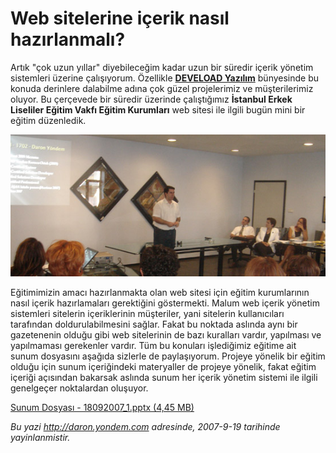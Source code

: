 # Web sitelerine içerik nasıl hazırlanmalı?
Artık "çok uzun yıllar" diyebileceğim kadar uzun bir süredir içerik
yönetim sistemleri üzerine çalışıyorum. Özellikle [**DEVELOAD
Yazılım**](http://www.deveload.com) bünyesinde bu konuda derinlere
dalabilme adına çok güzel projelerimiz ve müşterilerimiz oluyor. Bu
çerçevede bir süredir üzerinde çalıştığımız **İstanbul Erkek Liseliler
Eğitim Vakfı Eğitim Kurumları** web sitesi ile ilgili bugün mini bir
eğitim düzenledik.

![](media/Web_sitelerine_icerik_nasil_hazirlanmali/18092007_2.jpg)

Eğitimimizin amacı hazırlanmakta olan web sitesi için eğitim
kurumlarının nasıl içerik hazırlamaları gerektiğini göstermekti. Malum
web içerik yönetim sistemleri sitelerin içeriklerinin müşteriler, yani
sitelerin kullanıcıları tarafından doldurulabilmesini sağlar. Fakat bu
noktada aslında aynı bir gazetenenin olduğu gibi web sitelerinin de bazı
kuralları vardır, yapılması ve yapılmaması gerekenler vardır. Tüm bu
konuları işlediğimiz eğitime ait sunum dosyasını aşağıda sizlerle de
paylaşıyorum. Projeye yönelik bir eğitim olduğu için sunum içeriğindeki
materyaller de projeye yönelik, fakat eğitim içeriği açısından bakarsak
aslında sunum her içerik yönetim sistemi ile ilgili genelgeçer
noktalardan oluşuyor.

[Sunum Dosyası - 18092007\_1.pptx (4,45
MB)](media/Web_sitelerine_icerik_nasil_hazirlanmali/18092007_1.pptx)



*Bu yazi http://daron.yondem.com adresinde, 2007-9-19 tarihinde yayinlanmistir.*
